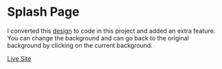 # Splash Page

I converted this [design](https://www.figma.com/file/4KIM14zOqqIKRuF8kBtHGs/Showcase-Website?node-id=1%3A2) to code in this project and added an extra feature. You can change the background and can go back to the original background by clicking on the current background.

[Live Site](https://yuskhosmith.github.io/splash-page/)